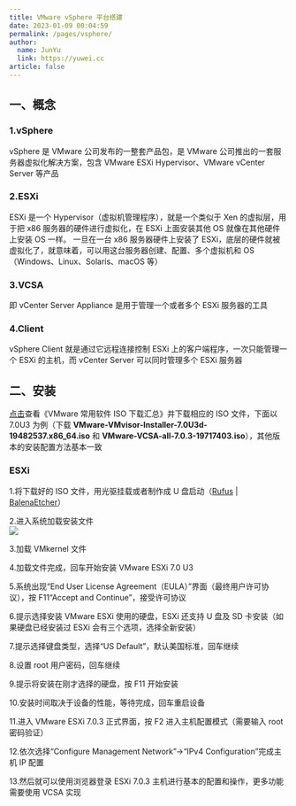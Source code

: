 ```yaml
---
title: VMware vSphere 平台搭建
date: 2023-01-09 00:04:59
permalink: /pages/vsphere/
author: 
  name: JunYu
  link: https://yuwei.cc
article: false
---
```

## 一、概念
### 1.vSphere
vSphere 是 VMware 公司发布的一整套产品包，是 VMware 公司推出的一套服务器虚拟化解决方案，包含 VMware ESXi Hypervisor、VMware vCenter Server 等产品
### 2.ESXi
ESXi 是一个 Hypervisor（虚拟机管理程序），就是一个类似于 Xen 的虚拟层，用于把 x86 服务器的硬件进行虚拟化，在 ESXi 上面安装其他 OS 就像在其他硬件上安装 OS 一样。
一旦在一台 x86 服务器硬件上安装了 ESXi，底层的硬件就被虚拟化了，就意味着，可以用这台服务器创建、配置、多个虚拟机和 OS（Windows、Linux、Solaris、macOS 等）
### 3.VCSA
即 vCenter Server Appliance 是用于管理一个或者多个 ESXi 服务器的工具
### 4.Client
vSphere Client 就是通过它远程连接控制 ESXi 上的客户端程序，一次只能管理一个 ESXi 的主机，而 vCenter Server 可以同时管理多个 ESXi 服务器
## 二、安装
[点击](https://www.dinghui.org/vmware-iso-download.html)查看《VMware 常用软件 ISO 下载汇总》并下载相应的 ISO 文件，下面以 7.0U3 为例（下载 **VMware-VMvisor-Installer-7.0U3d-19482537.x86_64.iso** 和 **VMware-VCSA-all-7.0.3-19717403.iso**），其他版本的安装配置方法基本一致
### ESXi
1.将下载好的 ISO 文件，用光驱挂载或者制作成 U 盘启动（[Rufus](https://rufus.ie/zh/) | [BalenaEtcher](https://www.balena.io/etcher/)）

2.进入系统加载安装文件  
![](https://f.pz.al/pzal/2023/01/13/2a66ad30ce409.png)

3.加载 VMkernel 文件

4.加载文件完成，回车开始安装 VMware ESXi 7.0 U3

5.系统出现“End User License Agreement（EULA）”界面（最终用户许可协议），按 F11“Accept and Continue”，接受许可协议

6.提示选择安装 VMware ESXi 使用的硬盘，ESXi 还支持 U 盘及 SD 卡安装（如果硬盘已经安装过 ESXi 会有三个选项，选择全新安装）

7.提示选择键盘类型，选择“US Default”，默认美国标准，回车继续

8.设置 root 用户密码，回车继续

9.提示将安装在刚才选择的硬盘，按 F11 开始安装

10.安装时间取决于设备的性能，等待完成，回车重启设备

11.进入 VMware ESXi 7.0.3 正式界面，按 F2 进入主机配置模式（需要输入 root 密码验证）

12.依次选择“Configure Management Network”->“IPv4 Configuration”完成主机 IP 配置

13.然后就可以使用浏览器登录 ESXi 7.0.3 主机进行基本的配置和操作，更多功能需要使用 VCSA 实现